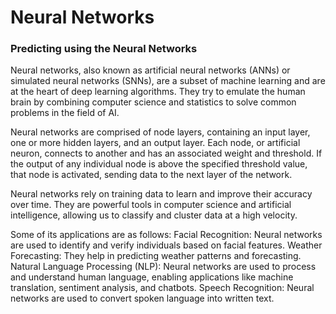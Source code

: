 # Neural Networks
### Predicting using the Neural Networks 
Neural networks, also known as artificial neural networks (ANNs) or simulated neural networks (SNNs), are a subset of machine learning and are at the heart of deep learning algorithms. They try to emulate the human brain by combining computer science and statistics to solve common problems in the field of AI.

Neural networks are comprised of node layers, containing an input layer, one or more hidden layers, and an output layer. Each node, or artificial neuron, connects to another and has an associated weight and threshold. If the output of any individual node is above the specified threshold value, that node is activated, sending data to the next layer of the network. 

Neural networks rely on training data to learn and improve their accuracy over time. They are powerful tools in computer science and artificial intelligence, allowing us to classify and cluster data at a high velocity.

Some of its applications are as follows:
  Facial Recognition: Neural networks are used to identify and verify individuals based on facial features.
  Weather Forecasting: They help in predicting weather patterns and forecasting.
  Natural Language Processing (NLP): Neural networks are used to process and understand human language, enabling applications like machine translation, sentiment analysis, and chatbots.
  Speech Recognition: Neural networks are used to convert spoken language into written text.
